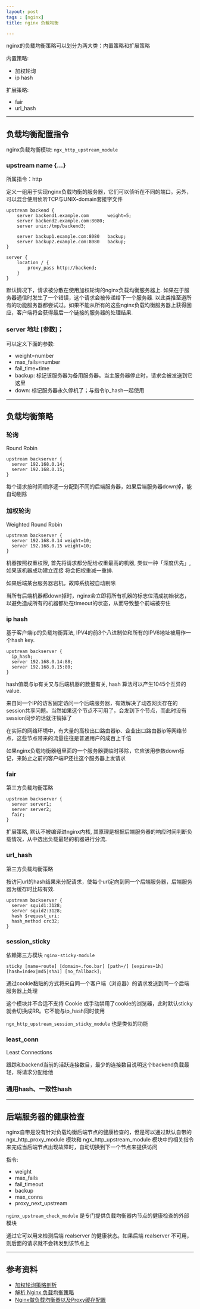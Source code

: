 ```yaml
---
layout: post
tags : [nginx]
title: nginx 负载均衡

---
```


nginx的负载均衡策略可以划分为两大类：内置策略和扩展策略

内置策略:
* 加权轮询
* ip hash

扩展策略:
* fair
* url_hash

---

## 负载均衡配置指令

nginx负载均衡模块: `ngx_http_upstream_module`

### upstream name {...}

所属指令：http

定义一组用于实现nginx负载均衡的服务器，它们可以侦听在不同的端口。另外，可以混合使用侦听TCP与UNIX-domain套接字文件


```
upstream backend {
    server backend1.example.com       weight=5;
    server backend2.example.com:8080;
    server unix:/tmp/backend3;

    server backup1.example.com:8080   backup;
    server backup2.example.com:8080   backup;
}

server {
    location / {
        proxy_pass http://backend;
    }
}
```

默认情况下，请求被分散在使用加权轮询的nginx负载均衡服务器上.
如果在于服务器通信时发生了一个错误，这个请求会被传递给下一个服务器.
以此类推至道所有的功能服务器都尝试过。如果不能从所有的这些nginx负载均衡服务器上获得回应，客户端将会获得最后一个链接的服务器的处理结果.

### server 地址 [参数]；

可以定义下面的参数:

* weight=number
* max_fails=number
* fail_time=time
* backup: 标记该服务器为备用服务器。当主服务器停止时，请求会被发送到它这里
* down: 标记服务器永久停机了；与指令ip_hash一起使用


---

## 负载均衡策略

### 轮询

Round Robin

```
upstream backserver {
  server 192.168.0.14;
  server 192.168.0.15;
}
```

每个请求按时间顺序逐一分配到不同的后端服务器，如果后端服务器down掉，能自动剔除

### 加权轮询

Weighted Round Robin

```
upstream backserver {
  server 192.168.0.14 weight=10;
  server 192.168.0.15 weight=10;
}
```

机器按照权重权限, 首先将请求都分配给权重最高的机器, 类似一种「深度优先」, 如果该机器成功建立连接 将会把权重减一重排.

如果后端某台服务器宕机，故障系统被自动剔除

当所有后端机器都down掉时，nginx会立即将所有机器的标志位清成初始状态，以避免造成所有的机器都处在timeout的状态，从而导致整个前端被夯住

### ip hash

基于客户端ip的负载均衡算法, IPV4的前3个八进制位和所有的IPV6地址被用作一个hash key.

```
upstream backserver {
  ip_hash;
  server 192.168.0.14:88;
  server 192.168.0.15:80;
}
```

hash值既与ip有关又与后端机器的数量有关, hash 算法可以产生1045个互异的value.

来自同一个IP的访客固定访问一个后端服务器，有效解决了动态网页存在的session共享问题。当然如果这个节点不可用了，会发到下个节点，而此时没有session同步的话就注销掉了

在实际的网络环境中，有大量的高校出口路由器ip、企业出口路由器ip等网络节点，这些节点带来的流量往往是普通用户的成百上千倍

如果nginx负载均衡器组里面的一个服务器要临时移除，它应该用参数down标记，来防止之前的客户端IP还往这个服务器上发请求

### fair

第三方负载均衡策略

```
upstream backserver {
  server server1;
  server server2;
  fair;
}
```

扩展策略, 默认不被编译进nginx内核, 其原理是根据后端服务器的响应时间判断负载情况，从中选出负载最轻的机器进行分流.

### url_hash

第三方负载均衡策略

按访问url的hash结果来分配请求，使每个url定向到同一个后端服务器，后端服务器为缓存时比较有效.

```
upstream backserver {
  server squid1:3128;
  server squid2:3128;
  hash $request_uri;
  hash_method crc32;
}
```


### session_sticky

依赖第三方模块 `nginx-sticky-module`

`sticky [name=route] [domain=.foo.bar] [path=/] [expires=1h] [hash=index|md5|sha1] [no_fallback];`

通过cookie黏贴的方式将来自同一个客户端（浏览器）的请求发送到同一个后端服务器上处理

这个模块并不合适不支持 Cookie 或手动禁用了cookie的浏览器，此时默认sticky就会切换成RR。它不能与ip_hash同时使用

`ngx_http_upstream_session_sticky_module` 也是类似的功能

### least_conn

Least Connections

跟踪和backend当前的活跃连接数目，最少的连接数目说明这个backend负载最轻，将请求分配给他

### 通用hash、一致性hash


---

## 后端服务器的健康检查

nginx自带是没有针对负载均衡后端节点的健康检查的，但是可以通过默认自带的 ngx_http_proxy_module 模块和 ngx_http_upstream_module 模块中的相关指令来完成当后端节点出现故障时，自动切换到下一个节点来提供访问

指令:

* weight
* max_fails
* fail_timeout
* backup
* max_conns
* proxy_next_upstream

`nginx_upstream_check_module` 是专门提供负载均衡器内节点的健康检查的外部模块

通过它可以用来检测后端 realserver 的健康状态。如果后端 realserver 不可用，则后面的请求就不会转发到该节点上


---

## 参考资料

* [加权轮询策略剖析](http://blog.csdn.net/xiajun07061225/article/details/9318871)
* [解析 Nginx 负载均衡策略](http://www.cnblogs.com/wpjamer/articles/6443332.html)
* [Nginx做负载均衡器以及Proxy缓存配置](https://mp.weixin.qq.com/s?__biz=MzA3MzYwNjQ3NA==&mid=401736802&idx=1&sn=9508d9a05b725c66a05e05d8dad6dec1#rd)
